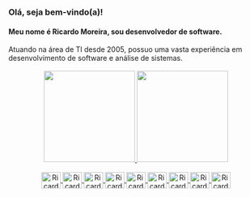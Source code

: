 ### Olá, seja bem-vindo(a)!

<h4>Meu nome é Ricardo Moreira, sou desenvolvedor de software.</h4> 

<div align="justifiy">
  Atuando na área de TI desde 2005, possuo uma vasta experiência em desenvolvimento de software e análise de sistemas.
</div><br>

<div align="center">
  <a href="https://github.com/rgusto">
  <img height="180em" src="https://github-readme-stats.vercel.app/api?username=rgusto&show_icons=true&theme=discord_old_blurple&include_all_commits=true&count_private=true&locale=pt-br"/>
  <img height="180em" src="https://github-readme-stats.vercel.app/api/top-langs/?username=rgusto&layout=compact&langs_count=8&theme=discord_old_blurple&count_private=true&locale=pt-br"/>
</div>
  
<div align="center"><br>
  <img align="center" alt="Ricardo-Java" height="32" width="38" src="https://cdn.jsdelivr.net/gh/devicons/devicon/icons/java/java-plain.svg">
  <img align="center" alt="Ricardo-PHP" height="32" width="38" src="https://cdn.jsdelivr.net/gh/devicons/devicon/icons/php/php-plain.svg">
  <img align="center" alt="Ricardo-Kotlin" height="32" width="38" src="https://cdn.jsdelivr.net/gh/devicons/devicon/icons/kotlin/kotlin-original.svg" >
  <img align="center" alt="Ricardo-JS" height="32" width="38" src="https://cdn.jsdelivr.net/gh/devicons/devicon/icons/javascript/javascript-plain.svg">   
   <img align="center" alt="Ricardo-NodeJS" height="32" width="38" src="https://cdn.jsdelivr.net/gh/devicons/devicon/icons/nodejs/nodejs-plain.svg">
  <img align="center" alt="Ricardo-TS" height="32" width="38" src="https://cdn.jsdelivr.net/gh/devicons/devicon/icons/typescript/typescript-original.svg">
  <img align="center" alt="Ricardo-Angular" height="32" width="38" src="https://cdn.jsdelivr.net/gh/devicons/devicon/icons/angularjs/angular-original.svg">
    <img align="center" alt="Ricardo-React" height="32" width="38" src="https://cdn.jsdelivr.net/gh/devicons/devicon/icons/react/react-original-wordmark.svg" >
    <img align="center" alt="Ricardo-Python" height="32" width="38" src="https://cdn.jsdelivr.net/gh/devicons/devicon/icons/python/python-original.svg">
</div>

